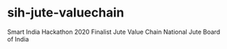 # sih-jute-valuechain
Smart India Hackathon 2020
Finalist Jute Value Chain
National Jute Board of India
